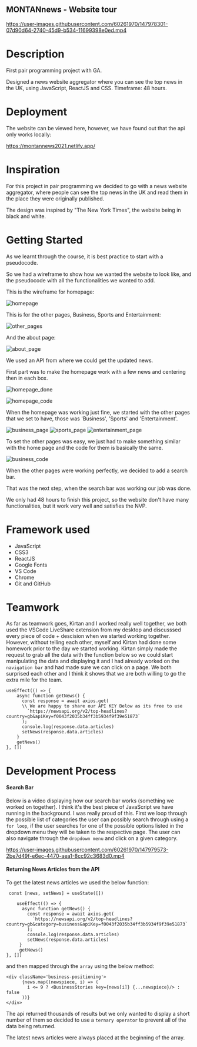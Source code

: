## MONTANnews - Website tour

https://user-images.githubusercontent.com/60261970/147978301-07d90d64-2740-45d9-b534-11699398e0ed.mp4


# Description

First pair programming project with GA.

Designed a news website aggregator where you can see the top news in the UK, using JavaScript, ReactJS and CSS.  Timeframe: 48 hours.

# Deployment

The website can be viewed here, however, we have found out that the api only works locally:

https://montannews2021.netlify.app/
 
# Inspiration

For this project in pair programming we decided to go with a news website aggregator, where people can see the top news in the UK and read them in the place they were originally published. 

The design was inspired by "The New York Times", the website being in black and white.

# Getting Started

As we learnt through the course, it is best practice to start with a pseudocode.

So we had a wireframe to show how we wanted the website to look like, and the pseudocode with all the functionalities we wanted to add.

This is the wireframe for homepage:

![homepage](https://user-images.githubusercontent.com/60261970/148035736-04082bca-4752-453a-8df4-4c07e236993a.png)

This is for the other pages, Business, Sports and Entertainment:

![other_pages](https://user-images.githubusercontent.com/60261970/148035841-05dea9cb-61a0-4605-9faf-54f8595b8fab.png)

And the about page:

![about_page](https://user-images.githubusercontent.com/60261970/148035854-c9ba139d-ec9e-4a98-9cfc-045e9dd8f81e.png)

We used an API from where we could get the updated news.

First part was to make the homepage work with a few news and centering then in each box.

![homepage_done](https://user-images.githubusercontent.com/60261970/148036888-c4b4446a-cdaf-4374-812f-6f14a10b3c6c.png)

![homepage_code](https://user-images.githubusercontent.com/60261970/148037694-e6380e20-d54c-4da6-8971-e0a2d17fd08c.png)

When the homepage was working just fine, we started with the other pages that we set to have, those was 'Business', 'Sports' and 'Entertainment'.

![business_page](https://user-images.githubusercontent.com/60261970/148037306-a46d8958-914a-4dc5-8d91-19edf6713c22.png)
![sports_page](https://user-images.githubusercontent.com/60261970/148037328-26cac3b9-db72-47d0-aa38-5907f136618a.png)
![entertainment_page](https://user-images.githubusercontent.com/60261970/148037334-36713e7e-f4ed-4ed3-b5a2-1ee07781fb65.png)

To set the other pages was easy, we just had to make something similar with the home page and the code for them is basically the same.

![business_code](https://user-images.githubusercontent.com/60261970/148038207-87b5db38-ed64-4a4d-bbc1-5dafc2bf2c59.png)

When the other pages were working perfectly, we decided to add a search bar.

That was the next step, when the search bar was working our job was done.

We only had 48 hours to finish this project, so the website don't have many functionalities, but it work very well and satisfies the NVP.


# Framework used

* JavaScript
* CSS3
* ReactJS
* Google Fonts
* VS Code
* Chrome
* Git and GitHub


# Teamwork

As far as teamwork goes, Kirtan and I worked really well together, we both used the VSCode LiveShare extension from my desktop and discusssed every piece of code + descision when we started working together. However, without telling each other, myself and Kirtan had done some homework prior to the day we started working. Kirtan simply made the request to grab all the data with the function below so we could start manipulating the data and displaying it and I had already worked on the `navigation bar` and had made sure we can click on a page. We both surprised each other and I think it shows that we are both willing to go the extra mile for the team.

```
useEffect(() => {
    async function getNews() {
      const response = await axios.get(
      \\ We are happy to share our API KEY Below as its free to use
        `https://newsapi.org/v2/top-headlines?country=gb&apiKey=f0043f2035b34ff3b5934f9f39e51873`
      );
      console.log(response.data.articles)
      setNews(response.data.articles)
    }
    getNews()
}, [])
```

# Development Process

#### Search Bar

Below is a video displaying how our search bar works (something we worked on together). I think it's the best piece of JavaScript we have running in the background. I was really proud of this. First we loop through the possible list of categories the user can possibly search through using a `for loop`, if the user searches for one of the possible options listed in the dropdown menu they will be taken to the respective page. The user can also navigate through the `dropdown menu` and click on a given category.

https://user-images.githubusercontent.com/60261970/147979573-2be7d49f-e6ec-4470-aea1-8cc92c3683d0.mp4

#### Returning News Articles from the API

To get the latest news articles we used the below function: 

```
 const [news, setNews] = useState([])

    useEffect(() => {
      async function getNews() {
        const response = await axios.get(
          `https://newsapi.org/v2/top-headlines?country=gb&category=business&apiKey=f0043f2035b34ff3b5934f9f39e51873`
        );
        console.log(response.data.articles)
        setNews(response.data.articles)
     }
     getNews()
}, [])
```

and then mapped through the `array` using the below method:

```
<div className='business-positioning'>
      {news.map((newspiece, i) => (
        i <= 9 ? <BusinessStories key={news[i]} {...newspiece}/> : false
      ))}
</div>
```

The api returned thousands of results but we only wanted to display a short number of them so decided to use a `ternary operator` to prevent all of the data being returned. 

The latest news articles were always placed at the beginning of the array.
